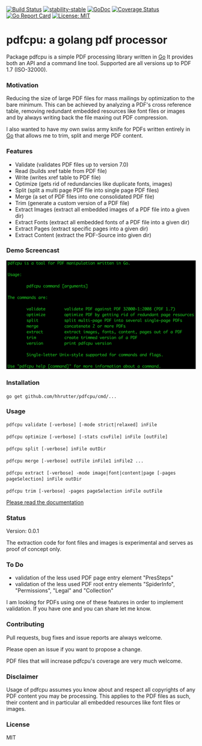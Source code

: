  
 
 [![Build Status](https://travis-ci.org/hhrutter/pdfcpu.svg?branch=master)](https://travis-ci.org/hhrutter/pdfcpu) [![stability-stable](https://img.shields.io/badge/stability-stable-green.svg)](https://github.com/emersion/stability-badges#stable) [![GoDoc](https://godoc.org/github.com/hhrutter/pdfcpu?status.svg)](https://godoc.org/github.com/hhrutter/pdfcpu) [![Coverage Status](https://coveralls.io/repos/github/hhrutter/pdfcpu/badge.svg?branch=master)](https://coveralls.io/github/hhrutter/pdfcpu?branch=master) [![Go Report Card](https://goreportcard.com/badge/github.com/hhrutter/pdfcpu)](https://goreportcard.com/report/github.com/hhrutter/pdfcpu) [![License: MIT](https://img.shields.io/github/license/mashape/apistatus.svg)](https://opensource.org/licenses/MIT) 
 
 # pdfcpu: a golang pdf processor

Package pdfcpu is a simple PDF processing library written in [Go](http://golang.org)
It provides both an API and a command line tool.
Supported are all versions up to PDF 1.7 (ISO-32000).

### Motivation

Reducing the size of large PDF files for mass mailings by optimization to the bare minimum.
This can be achieved by analyzing a PDF's cross reference table, removing redundant embedded resources like font files or images and by always writing back the file maxing out PDF compression.

I also wanted to have my own swiss army knife for PDFs written entirely in [Go](http://golang.org) that allows me to trim, split and merge PDF content.

### Features
* Validate (validates PDF files up to version 7.0)
* Read (builds xref table from PDF file)
* Write (writes xref table to PDF file)
* Optimize (gets rid of redundancies like duplicate fonts, images)
* Split (split a multi page PDF file into single page PDF files)
* Merge (a set of PDF files into one consolidated PDF file)
* Trim (generate a custom version of a PDF file)
* Extract Images (extract all embedded images of a PDF file into a given dir)
* Extract Fonts (extract all embedded fonts of a PDF file into a given dir)
* Extract Pages (extract specific pages into a given dir)
* Extract Content (extract the PDF-Source into given dir)

### Demo Screencast
[![asciicast](demo.png)](https://asciinema.org/a/P5jaAo9kgZXKj2iSA1OqIdLAU)

### Installation
`go get github.com/hhrutter/pdfcpu/cmd/...`


### Usage

    pdfcpu validate [-verbose] [-mode strict|relaxed] inFile

    pdfcpu optimize [-verbose] [-stats csvFile] inFile [outFile]
 
    pdfcpu split [-verbose] inFile outDir
 
    pdfcpu merge [-verbose] outFile inFile1 inFile2 ...
 
    pdfcpu extract [-verbose] -mode image|font|content|page [-pages pageSelection] inFile outDir
 
    pdfcpu trim [-verbose] -pages pageSelection inFile outFile

 [Please read the documentation ](https://godoc.org/github.com/hhrutter/pdfcpu)


### Status
Version: 0.0.1

The extraction code for font files and images is experimental and serves as proof of concept only.


### To Do
* validation of the less used PDF page entry element "PresSteps"
* validation of the less used PDF root entry elements "SpiderInfo", "Permissions", "Legal" and "Collection"

I am looking for PDFs using one of these features in order to implement validation. If you have one and you can share let me know.


### Contributing
Pull requests, bug fixes and issue reports are always welcome.

Please open an issue if you want to propose a change.

PDF files that will increase pdfcpu's coverage are very much welcome.


### Disclaimer
Usage of pdfcpu assumes you know about and respect all copyrights of any PDF content you may be processing. This applies to the PDF files as such, their content and in particular all embedded resources like font files or images.


### License
MIT




	
